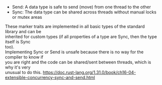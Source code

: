 - Send: A data type is safe to send (move) from one thread to the other  
- Sync: The data type can be shared across threads without manual locks or mutex  areas

These marker traits are implemented in all basic types of the standard library and can be  
inherited for custom types (if all properties of a type are Sync, then the type itself is Sync  
too).  
Implementing Sync or Send is unsafe because there is no way for the compiler to know if  
you are right and the code can be shared/sent between threads, which is why it's very  
unusual to do this.
https://doc.rust-lang.org/1.31.0/book/ch16-04-extensible-concurrency-sync-and-send.html
